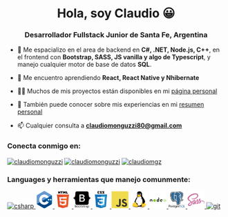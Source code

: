<h1 align="center">Hola, soy Claudio 😀</h1>
<h3 align="center">Desarrollador Fullstack Junior de Santa Fe, Argentina</h3>

- 💬 Me espacializo en el area de backend en **C#, .NET, Node.js, C++**, en el frontend con **Bootstrap, SASS, JS vanilla y algo de Typescript**, y manejo cualquier motor de base de datos **SQL**. 

- 🌱 Me encuentro aprendiendo **React, React Native y Nhibernate**

- 👨‍💻 Muchos de mis proyectos están disponibles en mi [página personal](https://claudiomgz.netlify.app/)

- 📄 También puede conocer sobre mis experiencias en mi [resumen personal](https://drive.google.com/file/d/16lkpzbaRLB0r32gKGlfZWFMgo-XtwHEm/view?usp=sharing)

- 📫 Cualquier consulta a **claudiomonguzzi80@gmail.com**

<h3 align="left">Conecta conmigo en:</h3>
<p align="left">
<a href="https://linkedin.com/in/claudiomonguzzi" target="blank"><img align="center" src="https://cdn.jsdelivr.net/npm/simple-icons@3.0.1/icons/linkedin.svg" alt="claudiomonguzzi" height="30" width="40" /></a>
<a href="https://fb.com/claudiomonguzzi" target="blank"><img align="center" src="https://cdn.jsdelivr.net/npm/simple-icons@3.0.1/icons/facebook.svg" alt="claudiomonguzzi" height="30" width="40" /></a>
<a href="https://instagram.com/claudiomgz" target="blank"><img align="center" src="https://cdn.jsdelivr.net/npm/simple-icons@3.0.1/icons/instagram.svg" alt="claudiomgz" height="30" width="40" /></a>
</p>

<h3 align="left">Languages y herramientas que manejo comunmente:</h3>
<p align="left"> 
  <a href="https://learn.microsoft.com/es-es/dotnet/csharp/" target="_blank"> <img src="https://upload.wikimedia.org/wikipedia/commons/thumb/0/0d/C_Sharp_wordmark.svg/640px-C_Sharp_wordmark.svg.png" alt="csharp" width="40" height="40"/> </a> 
  <a href="https://www.w3schools.com/cpp/" target="_blank"> <img src="https://raw.githubusercontent.com/devicons/devicon/master/icons/cplusplus/cplusplus-original.svg" alt="cplusplus" width="40" height="40"/> </a> 
  <a href="https://www.w3.org/html/" target="_blank"> <img src="https://raw.githubusercontent.com/devicons/devicon/master/icons/html5/html5-original-wordmark.svg" alt="html5" width="40" height="40"/> </a> 
  <a href="https://getbootstrap.com" target="_blank"> <img src="https://raw.githubusercontent.com/devicons/devicon/master/icons/bootstrap/bootstrap-plain-wordmark.svg" alt="bootstrap" width="40" height="40"/> </a>
  <a href="https://www.w3schools.com/css/" target="_blank"> <img src="https://raw.githubusercontent.com/devicons/devicon/master/icons/css3/css3-original-wordmark.svg" alt="css3" width="40" height="40"/> </a> 
  <a href="https://developer.mozilla.org/en-US/docs/Web/JavaScript" target="_blank"> <img src="https://raw.githubusercontent.com/devicons/devicon/master/icons/javascript/javascript-original.svg" alt="javascript" width="40" height="40"/> </a> 
  <a href="https://www.linux.org/" target="_blank"> <img src="https://raw.githubusercontent.com/devicons/devicon/master/icons/linux/linux-original.svg" alt="linux" width="40" height="40"/> </a> 
  <a href="https://nodejs.org" target="_blank"> <img src="https://raw.githubusercontent.com/devicons/devicon/master/icons/nodejs/nodejs-original-wordmark.svg" alt="nodejs" width="40" height="40"/> </a> 
  <a href="https://www.postgresql.org" target="_blank"> <img src="https://raw.githubusercontent.com/devicons/devicon/master/icons/postgresql/postgresql-original-wordmark.svg" alt="postgresql" width="40" height="40"/> </a> 
  <a href="https://sass-lang.com" target="_blank"> <img src="https://raw.githubusercontent.com/devicons/devicon/master/icons/sass/sass-original.svg" alt="sass" width="40" height="40"/> </a> 
  <a href="https://git-scm.com/" target="_blank"> <img src="https://www.vectorlogo.zone/logos/git-scm/git-scm-icon.svg" alt="git" width="40" height="40"/> </a> 
</p>

